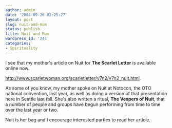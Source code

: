 ```yaml
---
author: admin
date: '2004-09-26 02:25:27'
layout: post
slug: nuit-and-mom
status: publish
title: Nuit and Mom
wordpress_id: '244'
categories:
- Spirituality
---
```

I see that my mother's article on Nuit for <b>The Scarlet Letter</b> is available online now.

<a href="http://www.scarletwoman.org/scarletletter/v7n2/v7n2_nuit.html">http://www.scarletwoman.org/scarletletter/v7n2/v7n2_nuit.html</a>.

As some of you know, my mother spoke on Nuit at Notocon, the OTO national convention, last year, as well as doing a version of that presentation here in Seattle last fall. She's also written a ritual, <b>The Vespers of Nuit</b>, that a number of people and groups have begun performing from time to time over the last year or two.

Nuit is her bag and I encourage interested parties to read her article.
